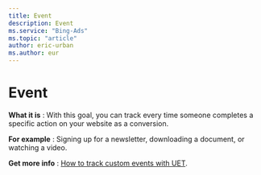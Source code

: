 ```yaml
---
title: Event
description: Event
ms.service: "Bing-Ads"
ms.topic: "article"
author: eric-urban
ms.author: eur
---
```


# Event

**What it is** : With this goal, you can track every time someone completes a specific action on your website as a conversion.

**For example** : Signing up for a newsletter, downloading a document, or watching a video.

**Get more info** : [How to track custom events with UET](../hlp_BA_CONC_UETv2CustomEvent.md).


